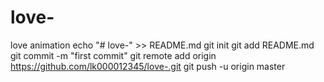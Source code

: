 # love-
love animation
echo "# love-" >> README.md
git init
git add README.md
git commit -m "first commit"
git remote add origin https://github.com/lk000012345/love-.git
git push -u origin master

